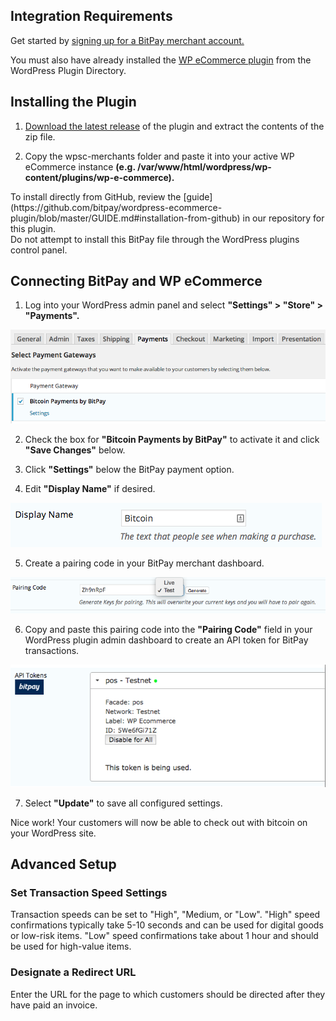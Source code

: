 ## Integration Requirements
Get started by [signing up for a BitPay merchant account.](https://bitpay.com/dashboard/signup)

You must also have already installed the [WP eCommerce plugin](https://wordpress.org/plugins/wp-e-commerce/) from the WordPress Plugin Directory.

## Installing the Plugin
1. [Download the latest release](https://github.com/bitpay/wordpress-ecommerce-plugin/releases) of the plugin and extract the contents of the zip file.

2. Copy the wpsc-merchants folder and paste it into your active WP eCommerce instance **(e.g. /var/www/html/wordpress/wp-content/plugins/wp-e-commerce).**

<div class="note">To install directly from GitHub, review the [guide](https://github.com/bitpay/wordpress-ecommerce-plugin/blob/master/GUIDE.md#installation-from-github) in our repository for this plugin.</div>

<div class="warning">Do not attempt to install this BitPay file through the WordPress plugins control panel.</div>

## Connecting BitPay and WP eCommerce
1. Log into your WordPress admin panel and select **"Settings" > "Store" > "Payments".**

![wp-step-1](../images/integrations/details/wpecommercestep1.png)

2. Check the box for **"Bitcoin Payments by BitPay"** to activate it and click **"Save Changes"** below.

3. Click **"Settings"** below the BitPay payment option.

4. Edit **"Display Name"** if desired.

![wp-step-1](../images/integrations/details/wpecommercestep2.png)

5. Create a pairing code in your BitPay merchant dashboard.

![wp-step-1](../images/integrations/details/wpecommercestep3.png)

6. Copy and paste this pairing code into the **"Pairing Code"** field in your WordPress plugin admin dashboard to create an API token for BitPay transactions.

![wp-step-1](../images/integrations/details/wpecommercestep4.png)

7. Select **"Update"** to save all configured settings.

Nice work! Your customers will now be able to check out with bitcoin on your WordPress site.

## Advanced Setup

### Set Transaction Speed Settings
Transaction speeds can be set to "High", "Medium, or "Low". "High" speed confirmations typically take 5-10 seconds and can be used for digital goods or low-risk items. "Low" speed confirmations take about 1 hour and should be used for high-value items.

### Designate a Redirect URL
Enter the URL for the page to which customers should be directed after they have paid an invoice.

